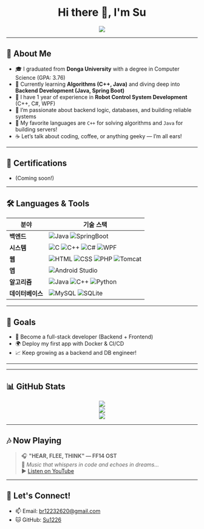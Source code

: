 

<!--
**Su1226/Su1226** is a ✨ _special_ ✨ repository because its `README.md` (this file) appears on your GitHub profile.

Here are some ideas to get you started:

- 🔭 I’m currently working on ...
- 🌱 I’m currently learning ...
- 👯 I’m looking to collaborate on ...
- 🤔 I’m looking for help with ...
- 💬 Ask me about ...
- 📫 How to reach me: ...
- 😄 Pronouns: ...
- ⚡ Fun fact: ...
-->

<h1 align="center">Hi there 👋, I'm Su</h1>

<p align="center">
  <img src="https://capsule-render.vercel.app/api?type=waving&color=ffcc00&height=200&section=header&text=Welcome%20to%20my%20GitHub!&fontSize=40&fontColor=000000"/>
</p>

---

## 🐣 About Me

- 🎓 I graduated from **Donga University** with a degree in Computer Science (GPA: 3.76)
- 🧩 Currently learning **Algorithms (C++, Java)** and diving deep into **Backend Development (Java, Spring Boot)**
- 🤖 I have 1 year of experience in **Robot Control System Development** (C++, C#, WPF)
- 💛 I’m passionate about backend logic, databases, and building reliable systems
- 🌼 My favorite languages are `C++` for solving algorithms and `Java` for building servers!
- ☕ Let’s talk about coding, coffee, or anything geeky — I’m all ears!

---

## 📜 Certifications

- (Coming soon!)

---

## 🛠️ Languages & Tools

| 분야       | 기술 스택 |
|------------|-----------|
| **백엔드**   | ![Java](https://img.shields.io/badge/Java-007396?style=flat&logo=java&logoColor=white) ![SpringBoot](https://img.shields.io/badge/SpringBoot-6DB33F?style=flat&logo=springboot&logoColor=white) |
| **시스템**   | ![C](https://img.shields.io/badge/C-A8B9CC?style=flat&logo=c&logoColor=black)  ![C++](https://img.shields.io/badge/C++-00599C?style=flat&logo=c%2b%2b&logoColor=white)  ![C#](https://img.shields.io/badge/C%23-239120?style=flat&logo=c-sharp&logoColor=white)  ![WPF](https://img.shields.io/badge/WPF-512BD4?style=flat&logo=dotnet&logoColor=white) |
| **웹**      | ![HTML](https://img.shields.io/badge/HTML5-E34F26?style=flat&logo=html5&logoColor=white)  ![CSS](https://img.shields.io/badge/CSS3-1572B6?style=flat&logo=css3&logoColor=white) ![PHP](https://img.shields.io/badge/PHP-777BB4?style=flat&logo=php&logoColor=white)  ![Tomcat](https://img.shields.io/badge/Tomcat-F8DC75?style=flat&logo=apachetomcat&logoColor=black) |
| **앱**      | ![Android Studio](https://img.shields.io/badge/Android_Studio-3DDC84?style=flat&logo=androidstudio&logoColor=white) 
| **알고리즘** | ![Java](https://img.shields.io/badge/Java-007396?style=flat&logo=java&logoColor=white)  ![C++](https://img.shields.io/badge/C++-00599C?style=flat&logo=c%2b%2b&logoColor=white)  ![Python](https://img.shields.io/badge/Python-3776AB?style=flat&logo=python&logoColor=white) |
| **데이터베이스** | ![MySQL](https://img.shields.io/badge/MySQL-4479A1?style=flat&logo=mysql&logoColor=white) ![SQLite](https://img.shields.io/badge/SQLite-003B57?style=flat&logo=sqlite&logoColor=white) |

---

## 🎯 Goals

- 🧠 Become a full-stack developer (Backend + Frontend)
- 🌍 Deploy my first app with Docker & CI/CD
- 📈 Keep growing as a backend and DB engineer!
  
---

---
## 📊 GitHub Stats

<p align="center">
  <img src="https://github-readme-stats.vercel.app/api?username=Su1226&show_icons=true&theme=tokyonight" />
  <br/>
  <img src="https://github-readme-streak-stats.herokuapp.com/?user=Su1226&theme=tokyonight" />
  <br/>
  <img src="https://github-readme-stats.vercel.app/api/top-langs/?username=Su1226&layout=compact&theme=tokyonight" />
</p>

---

## 🎶 Now Playing

> 🎧 **"HEAR, FLEE, THINK" — FF14 OST**  
> 🌌 *Music that whispers in code and echoes in dreams...*  
> ▶️ [Listen on YouTube](https://www.youtube.com/watch?v=vWgpJ0k820w)

---

## 💌 Let's Connect!

- 📫 Email: br12232620@gmail.com  
- 🐱 GitHub: [Su1226](https://github.com/Su1226)
